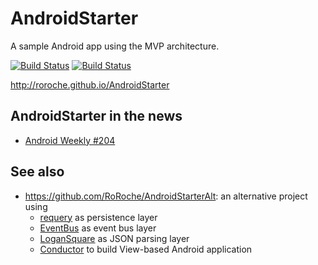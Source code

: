 # AndroidStarter
A sample Android app using the MVP architecture.

[![Build Status](https://travis-ci.org/RoRoche/AndroidStarter.svg?branch=master)](https://travis-ci.org/RoRoche/AndroidStarter)
[![Build Status](https://www.bitrise.io/app/4bb734986df5e64f.svg?token=Qhm_4tcy5Zg8fO6YbsKGHQ&branch=master)](https://www.bitrise.io/app/4bb734986df5e64f)

<http://roroche.github.io/AndroidStarter>

## AndroidStarter in the news

* [Android Weekly #204](http://androidweekly.net/issues/issue-204)

## See also

* <https://github.com/RoRoche/AndroidStarterAlt>: an alternative project using 
  * [requery](https://github.com/requery/requery/) as persistence layer
  * [EventBus](https://github.com/greenrobot/EventBus) as event bus layer
  * [LoganSquare](https://github.com/bluelinelabs/LoganSquare) as JSON parsing layer
  * [Conductor](https://github.com/bluelinelabs/Conductor) to build View-based Android application
